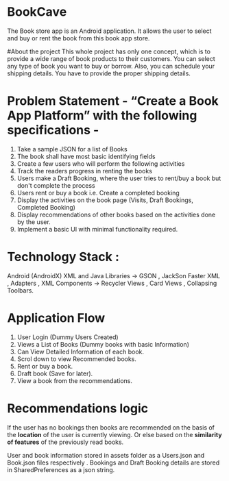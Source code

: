 
# BookCave
The Book store app is an Android application. It allows the user to select and buy or rent the book from this book app store. 

#About the project
This whole project has only one concept, which is to provide a wide range of book products to their customers. You can select any type of book you want to buy or borrow. Also, you can schedule your shipping details. You have to provide the proper shipping details.

# Problem Statement - “Create a Book App Platform” with the following specifications -
1. Take a sample JSON for a list of Books
2. The book shall have most basic identifying fields
3. Create a few users who will perform the following activities 
4. Track the readers progress in renting the books
5. Users make a Draft Booking, where the user tries to rent/buy a book but don't complete the process
6. Users rent or buy a book i.e. Create a completed booking
7. Display the activities on the book page (Visits, Draft Bookings, Completed Booking)
8. Display recommendations of other books based on the activities done by the user.
9. Implement a basic UI with minimal functionality required.
 
 # Technology Stack : 
Android (AndroidX)
XML and Java
Libraries -> GSON , JackSon Faster XML , Adapters , 
XML Components -> Recycler Views , Card Views , Collapsing Toolbars.
 
# Application Flow
1. User Login (Dummy Users Created)
2. Views a List of Books (Dummy books with basic Information)
3. Can View Detailed Information of each book.
4. Scrol down to view Recommended books.
5. Rent or buy a book.
6. Draft book (Save for later).
7. View a book from the recommendations.

# Recommendations logic
If the user has no bookings then books are recommended on the basis of the **location** of the user is currently viewing.
Or else based on the **similarity of features** of the previously read books.

User and book information stored in assets folder as a Users.json and Book.json files respectively .
Bookings and Draft Booking details are stored in SharedPreferences as a json string.
